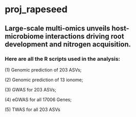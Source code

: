 # proj_rapeseed
## Large-scale multi-omics unveils host-microbiome interactions driving root development and nitrogen acquisition. 


### Here are all the R scripts used in the analysis:

(1) Genomic prediction of 203 ASVs;

(2) Genomic prediction of 13 ionome;

(3) GWAS for 203 ASVs;

(4) eGWAS for all 17006 Genes;

(5) TWAS for all 203 ASVs
